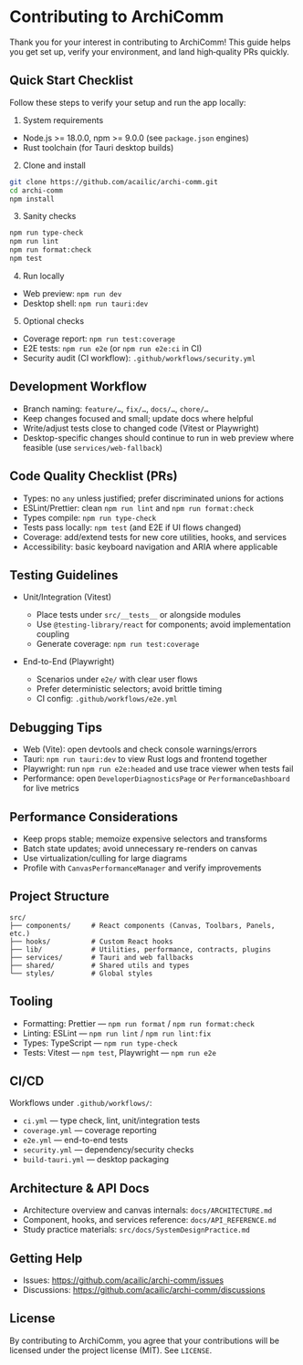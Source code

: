 # Contributing to ArchiComm

Thank you for your interest in contributing to ArchiComm! This guide helps you get set up, verify your environment, and land high‑quality PRs quickly.

## Quick Start Checklist

Follow these steps to verify your setup and run the app locally:

1) System requirements
- Node.js >= 18.0.0, npm >= 9.0.0 (see `package.json` engines)
- Rust toolchain (for Tauri desktop builds)

2) Clone and install
```bash
git clone https://github.com/acailic/archi-comm.git
cd archi-comm
npm install
```

3) Sanity checks
```bash
npm run type-check
npm run lint
npm run format:check
npm test
```

4) Run locally
- Web preview: `npm run dev`
- Desktop shell: `npm run tauri:dev`

5) Optional checks
- Coverage report: `npm run test:coverage`
- E2E tests: `npm run e2e` (or `npm run e2e:ci` in CI)
- Security audit (CI workflow): `.github/workflows/security.yml`

## Development Workflow

- Branch naming: `feature/…`, `fix/…`, `docs/…`, `chore/…`
- Keep changes focused and small; update docs where helpful
- Write/adjust tests close to changed code (Vitest or Playwright)
- Desktop-specific changes should continue to run in web preview where feasible (use `services/web-fallback`)

## Code Quality Checklist (PRs)

- Types: no `any` unless justified; prefer discriminated unions for actions
- ESLint/Prettier: clean `npm run lint` and `npm run format:check`
- Types compile: `npm run type-check`
- Tests pass locally: `npm test` (and E2E if UI flows changed)
- Coverage: add/extend tests for new core utilities, hooks, and services
- Accessibility: basic keyboard navigation and ARIA where applicable

## Testing Guidelines

- Unit/Integration (Vitest)
  - Place tests under `src/__tests__` or alongside modules
  - Use `@testing-library/react` for components; avoid implementation coupling
  - Generate coverage: `npm run test:coverage`

- End-to-End (Playwright)
  - Scenarios under `e2e/` with clear user flows
  - Prefer deterministic selectors; avoid brittle timing
  - CI config: `.github/workflows/e2e.yml`

## Debugging Tips

- Web (Vite): open devtools and check console warnings/errors
- Tauri: `npm run tauri:dev` to view Rust logs and frontend together
- Playwright: run `npm run e2e:headed` and use trace viewer when tests fail
- Performance: open `DeveloperDiagnosticsPage` or `PerformanceDashboard` for live metrics

## Performance Considerations

- Keep props stable; memoize expensive selectors and transforms
- Batch state updates; avoid unnecessary re-renders on canvas
- Use virtualization/culling for large diagrams
- Profile with `CanvasPerformanceManager` and verify improvements

## Project Structure

```
src/
├── components/     # React components (Canvas, Toolbars, Panels, etc.)
├── hooks/          # Custom React hooks
├── lib/            # Utilities, performance, contracts, plugins
├── services/       # Tauri and web fallbacks
├── shared/         # Shared utils and types
└── styles/         # Global styles
```

## Tooling

- Formatting: Prettier — `npm run format` / `npm run format:check`
- Linting: ESLint — `npm run lint` / `npm run lint:fix`
- Types: TypeScript — `npm run type-check`
- Tests: Vitest — `npm test`, Playwright — `npm run e2e`

## CI/CD

Workflows under `.github/workflows/`:
- `ci.yml` — type check, lint, unit/integration tests
- `coverage.yml` — coverage reporting
- `e2e.yml` — end-to-end tests
- `security.yml` — dependency/security checks
- `build-tauri.yml` — desktop packaging

## Architecture & API Docs

- Architecture overview and canvas internals: `docs/ARCHITECTURE.md`
- Component, hooks, and services reference: `docs/API_REFERENCE.md`
- Study practice materials: `src/docs/SystemDesignPractice.md`

## Getting Help

- Issues: https://github.com/acailic/archi-comm/issues
- Discussions: https://github.com/acailic/archi-comm/discussions

## License

By contributing to ArchiComm, you agree that your contributions will be licensed under the project license (MIT). See `LICENSE`.
